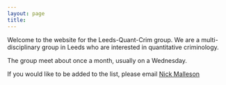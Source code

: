 ```yaml
---
layout: page
title:
---
```


Welcome to the website for the Leeds-Quant-Crim group. We are a multi-disciplinary group in Leeds who are interested in quantitative criminology.

The group meet about once a month, usually on a Wednesday.

<p class="message">If you would like to be added to the list, please email <a href="http://www.geog.leeds.ac.uk/people/n.malleson/">Nick Malleson</a></p>

<!--
<figure style="height:auto%; width:100%;padding:5px; margin: 0px 10px 10px 0px;" >
<a href="https://www.leeds.ac.uk"><img src="{{site.baseurl}}img/parkinson_building.jpg" alt="Image of the Parkinson Building"></a>
</figure>
-->
